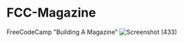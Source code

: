 # FCC-Magazine
FreeCodeCamp "Building A Magazine"
![Screenshot (433)](https://github.com/user-attachments/assets/4132f255-6528-45e9-a16b-107b2ff17039)
